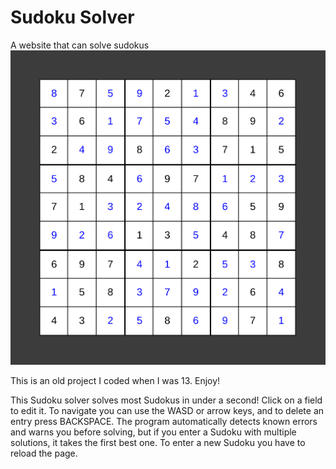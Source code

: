 # Sudoku Solver
A website that can solve sudokus
![A screenshot of the solver](SudokuSolver_Screenshot.png)

This is an old project I coded when I was 13. Enjoy!

This Sudoku solver solves most Sudokus in under a second! Click on a field to edit it. To navigate you can use the WASD or arrow keys, and to delete an entry press BACKSPACE. The program automatically detects known errors and warns you before solving, but if you enter a Sudoku with multiple solutions, it takes the first best one. To enter a new Sudoku you have to reload the page.
